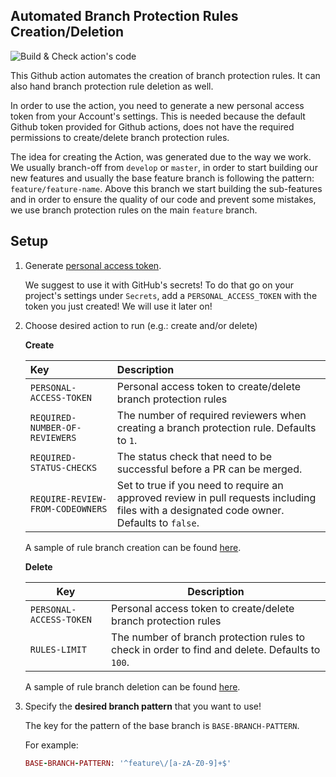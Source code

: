 ## Automated Branch Protection Rules Creation/Deletion

![Build & Check action's code](https://github.com/infamous-riddles/branch-guardian/workflows/Build%20&%20Check%20action's%20code/badge.svg)

This Github action automates the creation of branch protection rules. It can also hand branch protection rule deletion as well.

In order to use the action, you need to generate a new personal access token from your Account's settings. This is needed because the default Github token provided for Github actions, does not have the required permissions to create/delete branch protection rules.

The idea for creating the Action, was generated due to the way we work. We usually branch-off from `develop` or `master`, in order to start building our new features and usually the base feature branch is following the pattern: `feature/feature-name`. Above this branch we start building the sub-features and in order to ensure the quality of our code and prevent some mistakes, we use branch
protection rules on the main `feature` branch.

## Setup

1. Generate [personal access token](https://github.com/settings/tokens).

    We suggest to use it with GitHub's secrets! To do that go on your project's settings under `Secrets`, add a `PERSONAL_ACCESS_TOKEN` with the token you just created! We will use it later on!

2. Choose desired action to run (e.g.: create and/or delete)

    **Create**

      | Key | Description |
      |:-------------------------------|:----------------------------------------------------------------------------------------------------------------------------------------|
      | `PERSONAL-ACCESS-TOKEN` | Personal access token to create/delete branch protection rules |
      | `REQUIRED-NUMBER-OF-REVIEWERS` | The number of required reviewers when creating a branch protection rule. Defaults to `1`. |
      | `REQUIRED-STATUS-CHECKS` | The status check that need to be successful before a PR can be merged. |
      | `REQUIRE-REVIEW-FROM-CODEOWNERS` | Set to true if you need to require an approved review in pull requests including files with a designated code owner. Defaults to `false`. |

      A sample of rule branch creation can be found [here](.github/workflows/create.yml).

    **Delete**

      | Key | Description |
      |---------------------|------------------------------------------------------------------------------------------------|
      | `PERSONAL-ACCESS-TOKEN` | Personal access token to create/delete branch protection rules |
      | `RULES-LIMIT` | The number of branch protection rules to check in order to find and delete. Defaults to `100`. |

      A sample of rule branch deletion can be found [here](.github/workflows/delete.yml).

3. Specify the **desired branch pattern** that you want to use!

    The key for the pattern of the base branch is `BASE-BRANCH-PATTERN`.

    For example:
    ```ruby
    BASE-BRANCH-PATTERN: '^feature\/[a-zA-Z0-9]+$'
    ```
